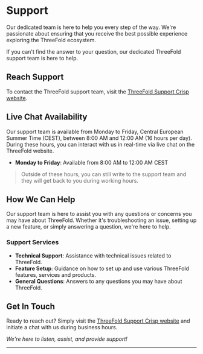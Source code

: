# Support

Our dedicated team is here to help you every step of the way. We're passionate about ensuring that you receive the best possible experience exploring the ThreeFold ecosystem.

If you can't find the answer to your question, our dedicated ThreeFold support team is here to help.

## Reach Support

To contact the ThreeFold support team, visit the [ThreeFold Support Crisp website](https://threefoldfaq.crisp.help/en/).

## Live Chat Availability

Our support team is available from Monday to Friday, Central European Summer Time (CEST), between 8:00 AM and 12:00 AM (16 hours per day). During these hours, you can interact with us in real-time via live chat on the ThreeFold website.

* **Monday to Friday**: Available from 8:00 AM to 12:00 AM CEST

> Outside of these hours, you can still write to the support team and they will get back to you during working hours.

## How We Can Help

Our support team is here to assist you with any questions or concerns you may have about ThreeFold. Whether it's troubleshooting an issue, setting up a new feature, or simply answering a question, we're here to help.

### Support Services
* **Technical Support**: Assistance with technical issues related to ThreeFold.
* **Feature Setup**: Guidance on how to set up and use various ThreeFold features, services and products.
* **General Questions**: Answers to any questions you may have about ThreeFold.

## Get In Touch

Ready to reach out? Simply visit the [ThreeFold Support Crisp website](https://threefoldfaq.crisp.help/en/) and initiate a chat with us during business hours. 

*We're here to listen, assist, and provide support!*

---
